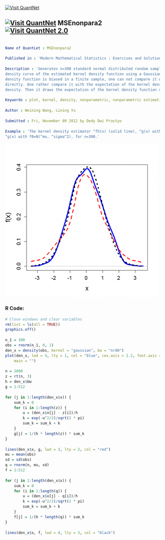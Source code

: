 
[<img src="https://github.com/QuantLet/Styleguide-and-FAQ/blob/master/pictures/banner.png" width="880" alt="Visit QuantNet">](http://quantlet.de/index.php?p=info)

## [<img src="https://github.com/QuantLet/Styleguide-and-Validation-procedure/blob/master/pictures/qloqo.png" alt="Visit QuantNet">](http://quantlet.de/) **MSEnonpara2** [<img src="https://github.com/QuantLet/Styleguide-and-Validation-procedure/blob/master/pictures/QN2.png" width="60" alt="Visit QuantNet 2.0">](http://quantlet.de/d3/ia)

```yaml

Name of QuantLet : MSEnonpara2

Published in : 'Modern Mathematical Statistics : Exercises and Solutions'

Description : 'Generates n=300 standard normal distributed random sample, and draws the kernel
density curve of the estimated kernel density function using a Gaussian kernel. Since the kernel
density function is biased in a finite sample, one can not compare it with the true density
directly. One rather compare it with the expectation of the kernel density function under the true
density. Then it draws the expectation of the kernel density function under the true density.'

Keywords : plot, kernel, density, nonparametric, nonparametric estimation

Author : Weining Wang, Lining Yu

Submitted : Fri, November 09 2012 by Dedy Dwi Prastyo

Example : 'The kernel density estimator ^fh(x) (solid line), ^g(x) with f0=t(3) (dashed line), and
^g(x) with f0=N(^mu, ^sigma^2), for n=300.'

```

![Picture1](plot.png)


### R Code:
```r
# Close windows and clear variables
rm(list = ls(all = TRUE))
graphics.off()

n_1 = 300
obs = rnorm(n_1, 0, 1)
den_x = density(obs, kernel = "gaussian", bw = "nrd0")
plot(den_x, lwd = 4, lty = 1, col = "blue", cex.axis = 1.2, font.axis = 1, cex.lab = 1.5, las = 0, xlab = "x", ylab = "f(x)", 
    main = "")

n = 1000
z = rt(n, 3)
h = den_x$bw
g = 1:512

for (j in 1:length(den_x$x)) {
    sum_k = 0
    for (i in 1:length(z)) {
        u = (den_x$x[j] - z[i])/h
        k = exp(-u^2/2)/sqrt(2 * pi)
        sum_k = sum_k + k
    }
    g[j] = 1/(h * length(z)) * sum_k
}

lines(den_x$x, g, lwd = 3, lty = 2, col = "red")
mu = mean(obs)
sd = sd(obs)
q = rnorm(n, mu, sd)
f = 1:512

for (j in 1:length(den_x$x)) {
    sum_k = 0
    for (i in 1:length(q)) {
        u = (den_x$x[j] - q[i])/h
        k = exp(-u^2/2)/sqrt(2 * pi)
        sum_k = sum_k + k
    }
    f[j] = 1/(h * length(q)) * sum_k
}

lines(den_x$x, f, lwd = 4, lty = 3, col = "black")
 

```
